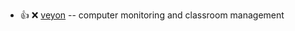 - :+1: :x:  [veyon](https://github.com/veyon/veyon/releases/download/v4.5.3/veyon_4.5.3-0-debian-buster_amd64.deb)  --	computer monitoring and classroom management
